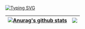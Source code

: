[![Typing SVG](https://readme-typing-svg.demolab.com?font=Fira+Code&weight=700&pause=1000&color=834CF7&lines=Hello%2C+I'm+Aur0ra)](https://aur0ra.cn)



| <a href="https://github.com/Aur0ra-m"><img align="center" src="https://github-readme-stats.vercel.app/api?username=Aur0ra-m&show_icons=true&include_all_commits=true&theme=buefy&hide_border=true" alt="Anurag's github stats" /></a> | <a href="https://github.com/Aur0ra-m"><img align="center" src="https://github-readme-stats.vercel.app/api/top-langs/?username=Aur0ra-m&layout=compact&theme=buefy&hide_border=true" /></a> |
| ------------------------------------------------------------ | ------------------------------------------------------------ |
